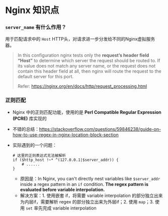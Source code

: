 # Nginx 知识点

### `server_name` 有什么作用？

用于匹配请求中的 `Host` HTTP头，对请求进一步分发给不同的Nginx虚拟服务器。

> In this configuration nginx tests only the **request’s header field “Host”** to determine which server the request should be routed to. If its value does not match any server name, or the request does not contain this header field at all, then nginx will route the request to the default server for this port.
>
> Refer: https://nginx.org/en/docs/http/request_processing.html



### 正则匹配

* Nginx 中的正则匹配功能，使用的是 **Perl Compatible Regular Expression (PCRE)** 库实现的

* 不错的总结：https://stackoverflow.com/questions/59846238/guide-on-how-to-use-regex-in-nginx-location-block-section

* 实际遇到的一个问题：

  ```nginx
  # 这里的正则表达式无法被解析
  if ($http_host !~* ^(127.0.0.1|$server_addr)) {
      # ......
  }
  ```

  * 原因是：In Nginx, you can't directly nest variables like `$server_addr` inside a regex pattern in an `if` condition. **The regex pattern is evaluated before variable interpolation.**
  * 解决方案：1. 使用嵌套 if，将需要 variable interpolation 的部分独立出来为内层if，需要解析 regex 的部分独立出来为外层if；2. 使用 `map`；3. 使用 `set` 率先完成 variable interpolation 

 
